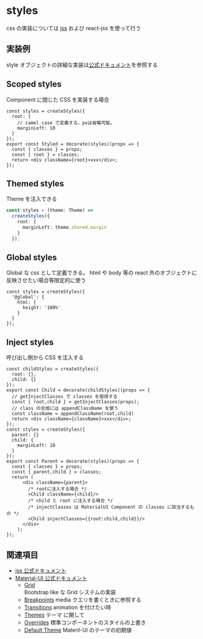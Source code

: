 # styles

css の実装については [jss](https://github.com/cssinjs/jss) および react-jss を使って行う

## 実装例

style オブジェクトの詳細な実装は[公式ドキュメント](https://github.com/cssinjs/jss)を参照する

## Scoped styles

Component に閉じた CSS を実装する場合

```tsx
const styles = createStyles({
  root: {
    // camel case で定義する。pxは省略可能。
    marginLeft: 10
  }
});
export const Styled = decorate(styles)(props => {
  const { classes } = props;
  const { root } = classes;
  return <div className={root}>xxx</div>;
});
```

## Themed styles

Theme を注入できる

```ts
const styles = (theme: Theme) =>
  createStyles({
    root: {
      marginLeft: theme.shared.margin
    }
  });
```

## Global styles

Global な css として定義できる。
html や body 等の react 外のオブジェクトに反映させたい場合等限定的に使う

```tsx
const styles = createStyles({
  '@global': {
    html: {
      height: '100%'
    }
  }
});
```

## Inject styles

呼び出し側から CSS を注入する

```tsx
const childStyles = createStyles({
  root: {},
  child: {}
});
export const Child = decorate(childStyles)(props => {
  // getInjectClasses で classes を取得する
  const { root,child } = getInjectClasses(props);
  // class の合成には appendClassName を使う
  const className = appendClassName(root,child)
  return <div className={className}>xxx</div>;
});
const styles = createStyles({
  parent: {}
  child: {
    marginLeft: 10
  }
});
export const Parent = decorate(styles)(props => {
  const { classes } = props;
  const { parent,child } = classes;
  return (
      <div className={parent}>
        /* rootに注入する場合 */
        <Child className={child}/>
        /* child と root に注入する場合 */
        /* injectClasses は MaterialUI Component の classes に該当するもの */
        <Child injectClasses={{root:child,child}}/>
      </div>
    );
});
```

## 関連項目

- [jss 公式ドキュメント](https://github.com/cssinjs/jss)
- [Material-UI 公式ドキュメント](https://material-ui.com/)
  - [Grid](https://material-ui.com/layout/grid/)  
    Bootstrap like な Grid システムの実装
  - [Breakpoints](https://material-ui.com/layout/breakpoints/)
    media クエリを書くときに参照する
  - [Transitions](https://material-ui.com/utils/transitions/)
    animation を付けたい時
  - [Themes](https://material-ui.com/customization/themes/)
    テーマ に関して
  - [Overrides](https://material-ui.com/customization/overrides/)
    標準コンポーネントのスタイルの上書き
  - [Default Theme](https://material-ui.com/customization/default-theme/)
    Materil-UI のテーマの初期値
